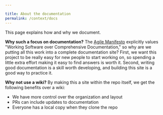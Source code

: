 ```yaml
---

title: About the documentation
permalink: /context/docs
---
```


This page explains how and why we document.

**Why such a focus on documentation?** The [Agile Manifesto](https://agilemanifesto.org/) explicitly values "Working Software over Comprehensive Documentation," so why are we putting all this work into a complete documentation site? First, we want this project to be really easy for new people to start working on, so spending a little extra effort making it easy to find answers is worth it. Second, writing good documentation is a skill worth developing, and building this site is a good way to practice it.

**Why not use a wiki?** By making this a site within the repo itself, we get the following benefits over a wiki:

- We have more control over the organization and layout
- PRs can include updates to documentation
- Everyone has a local copy when they clone the repo
